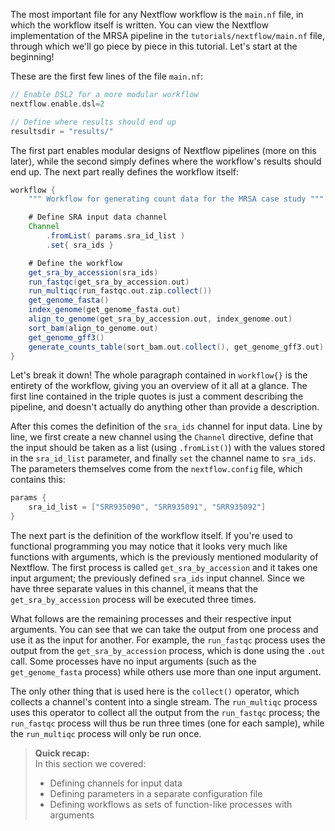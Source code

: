 The most important file for any Nextflow workflow is the `main.nf` file, in
which the workflow itself is written. You can view the Nextflow implementation
of the MRSA pipeline in the `tutorials/nextflow/main.nf` file, through which we'll 
go piece by piece in this tutorial. Let's start at the beginning!

These are the first few lines of the file `main.nf`:

```groovy
// Enable DSL2 for a more modular workflow
nextflow.enable.dsl=2

// Define where results should end up
resultsdir = "results/"
```

The first part enables modular designs of Nextflow pipelines (more on this
later), while the second simply defines where the workflow's results should end
up. The next part really defines the workflow itself:

```groovy
workflow {
    """ Workflow for generating count data for the MRSA case study """

    # Define SRA input data channel
    Channel
        .fromList( params.sra_id_list )
        .set{ sra_ids }

    # Define the workflow
    get_sra_by_accession(sra_ids)
    run_fastqc(get_sra_by_accession.out)
    run_multiqc(run_fastqc.out.zip.collect())
    get_genome_fasta()
    index_genome(get_genome_fasta.out)
    align_to_genome(get_sra_by_accession.out, index_genome.out)
    sort_bam(align_to_genome.out)
    get_genome_gff3()
    generate_counts_table(sort_bam.out.collect(), get_genome_gff3.out)
}
```

Let's break it down! The whole paragraph contained in `workflow{}` is the
entirety of the workflow, giving you an overview of it all at a glance. The
first line contained in the triple quotes is just a comment describing the
pipeline, and doesn't actually do anything other than provide a description.

After this comes the definition of the `sra_ids` channel for input data. Line
by line, we first create a new channel using the `Channel` directive, define
that the input should be taken as a list (using `.fromList()`) with the values
stored in the `sra_id_list` parameter, and finally `set` the channel name to
`sra_ids`. The parameters themselves come from the `nextflow.config` file, which
contains this:

```groovy
params {
    sra_id_list = ["SRR935090", "SRR935091", "SRR935092"]
}
```

The next part is the definition of the workflow itself. If you're used to functional
programming you may notice that it looks very much like functions with
arguments, which is the previously mentioned modularity of Nextflow. The first
process is called `get_sra_by_accession` and it takes one input argument; the 
previously defined `sra_ids` input channel. Since we have three separate values 
in this channel, it means that the `get_sra_by_accession` process will be executed 
three times. 

What follows are the remaining processes and their respective input arguments.
You can see that we can take the output from one process and use it as the input
for another. For example, the `run_fastqc` process uses the output from the
`get_sra_by_accession` process, which is done using the `.out` call. Some
processes have no input arguments (such as the `get_genome_fasta` process) while
others use more than one input argument.

The only other thing that is used here is the `collect()` operator, which
collects a channel's content into a single stream. The `run_multiqc` process
uses this operator to collect all the output from the `run_fastqc` process; the
`run_fastqc` process will thus be run three times (one for each sample), while
the `run_multiqc` process will only be run once.

> **Quick recap:** <br>
> In this section we covered:
>
> - Defining channels for input data
> - Defining parameters in a separate configuration file
> - Defining workflows as sets of function-like processes with arguments
